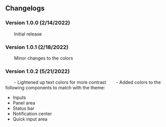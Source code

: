 ## Changelogs

### Version 1.0.0 (2/14/2022)

&nbsp;&nbsp;&nbsp;&nbsp;&nbsp;&nbsp;&nbsp;Initial release

### Version 1.0.1 (2/18/2022)

&nbsp;&nbsp;&nbsp;&nbsp;&nbsp;&nbsp;&nbsp;Minor changes to the colors

### Version 1.0.2 (5/21/2022)

&nbsp;&nbsp;&nbsp;&nbsp;&nbsp;&nbsp;&nbsp;- Lightened up text colors for more contrast
&nbsp;&nbsp;&nbsp;&nbsp;&nbsp;&nbsp;&nbsp;- Added colors to the following components to match with the theme:

- Inputs
- Panel area
- Status bar
- Notification center
- Quick input area
